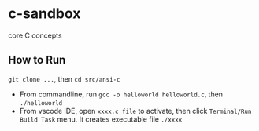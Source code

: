 # c-sandbox

core C concepts 

## How to Run

`git clone ...`, then `cd src/ansi-c`

- From commandline, run `gcc -o helloworld helloworld.c`, then `./helloworld` 
- From vscode IDE, open `xxxx.c file` to activate, then click `Terminal/Run Build Task` menu. It creates executable file `./xxxx`